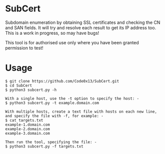 # SubCert
Subdomain enumeration by obtaining SSL certificates and checking the CN and SAN fields. It will try and resolve each result to get its IP address too. This is a work in progress, so may have bugs! 

This tool is for authorised use only where you have been granted permission to test!

# Usage
```
$ git clone https://github.com/Code0x13/SubCert.git
$ cd SubCert
$ python3 subcert.py -h

With a single host, use the -t option to specify the host: -
$ python3 subcert.py -t example.domain.com

With multiple hosts, create a text file with hosts on each new line, and specify the file with -f, for example: -
$ cat targets.txt
example-1.domain.com
example-2.domain.com
example-3.domain.com

Then run the tool, specifying the file: -
$ python3 subcert.py -f targets.txt
```

